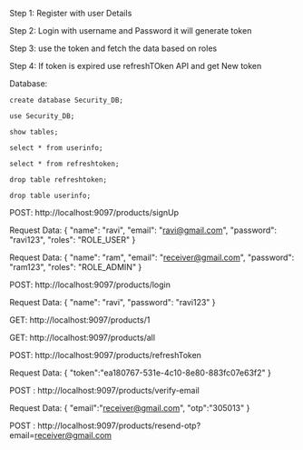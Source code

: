 Step 1: Register with user Details

Step 2: Login with username and Password it will generate token

Step 3: use the token and fetch the data based on roles

Step 4: If token is expired use refreshTOken API and get New token

Database: 

	create database Security_DB;

	use Security_DB;

	show tables;

	select * from userinfo;

	select * from refreshtoken;

	drop table refreshtoken;
	
	drop table userinfo;


POST: http://localhost:9097/products/signUp

Request Data:
{
    "name": "ravi",
    "email": "ravi@gmail.com",
    "password": "ravi123",
    "roles": "ROLE_USER"
}

Request Data:
{
    "name": "ram",
    "email": "receiver@gmail.com",
    "password": "ram123",
    "roles": "ROLE_ADMIN"
}


POST: http://localhost:9097/products/login

Request Data:
{
    "name": "ravi",
    "password": "ravi123"
}


GET: http://localhost:9097/products/1

GET: http://localhost:9097/products/all


POST: http://localhost:9097/products/refreshToken

Request Data:
{
    "token":"ea180767-531e-4c10-8e80-883fc07e63f2"
}

POST : http://localhost:9097/products/verify-email

Request Data:
{
    "email":"receiver@gmail.com",
    "otp":"305013"
}

POST : http://localhost:9097/products/resend-otp?email=receiver@gmail.com

